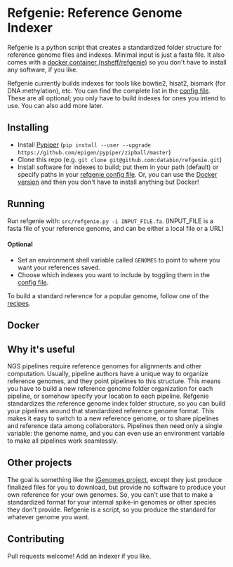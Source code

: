 # Refgenie: Reference Genome Indexer

Refgenie is a python script that creates a standardized folder structure for reference genome files and indexes. Minimal input is just a fasta file. It also comes with a [docker container (nsheff/refgenie)](https://hub.docker.com/r/nsheff/refgenie/) so you don't have to install any software, if you like.

Refgenie currently builds indexes for tools like bowtie2, hisat2, bismark (for DNA methylation), etc. You can find the complete list in the [config file](src/refgenie.yaml). These are all optional; you only have to build indexes for ones you intend to use. You can also add more later.

## Installing

* Install [Pypiper](http://databio.org/pypiper/) (`pip install --user --upgrade https://github.com/epigen/pypiper/zipball/master`)
* Clone this repo (e.g. `git clone git@github.com:databio/refgenie.git`)
* Install software for indexes to build; put them in your path (default) or specify paths in your [refgenie config file](src/refgenie.yaml). Or, you can use the [Docker version](#docker) and then you don't have to install anything but Docker!

## Running

Run refgenie with: `src/refgenie.py -i INPUT_FILE.fa`. (INPUT_FILE is a fasta file of your reference genome, and can be either a local file or a URL)

#### Optional

* Set an environment shell variable called `GENOMES` to point to where you want your references saved.
* Choose which indexes you want to include by toggling them in the [config file](src/refgenie.yaml).

To build a standard reference for a popular genome, follow one of the [recipes](recipes.md).

## Docker

## Why it's useful

NGS pipelines require reference genomes for alignments and other computation. Usually, pipeline authors have a unique way to organize reference genomes, and they point pipelines to this structure. This means you have to build a new reference genome folder organization for each pipeline, or somehow specify your location to each pipeline. Refgenie standardizes the reference genome index folder structure, so you can build your pipelines around that standardized reference genome format. This makes it easy to switch to a new reference genome, or to share pipelines and reference data among collaborators. Pipelines then need only a single variable: the genome name, and you can even use an environment variable to make all pipelines work seamlessly.

## Other projects

The goal is something like the [iGenomes project](http://support.illumina.com/sequencing/sequencing_software/igenome.html), except they just produce finalized files for you to download, but provide no software to produce your own reference for your own genomes. So, you can't use that to make a standardized format for your internal spike-in genomes or other species they don't provide. Refgenie is a script, so you produce the standard for whatever genome you want.

## Contributing

Pull requests welcome! Add an indexer if you like.
